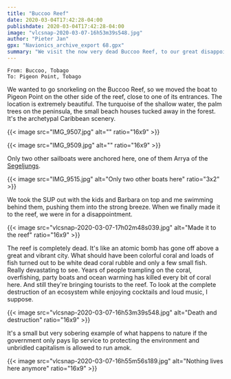 ```yaml
---
title: "Buccoo Reef"
date: 2020-03-04T17:42:28-04:00
publishdate: 2020-03-04T17:42:28-04:00
image: "vlcsnap-2020-03-07-16h53m39s548.jpg"
author: "Pieter Jan"
gpx: "Navionics_archive_export 68.gpx"
summary: "We visit the now very dead Buccoo Reef, to our great disappointment"
---
```


`From: Buccoo, Tobago`<br/>
`To: Pigeon Point, Tobago`

We wanted to go snorkeling on the Buccoo Reef, so we moved the boat to Pigeon Point on the other side of the reef, close to one of its entrances. The location is extremely beautiful. The turquoise of the shallow water, the palm trees on the peninsula, the small beach houses tucked away in the forest. It's the archetypal Caribbean scenery.

{{< image src="IMG_9507.jpg" alt="" ratio="16x9" >}}

{{< image src="IMG_9509.jpg" alt="" ratio="16x9" >}}

Only two other sailboats were anchored here, one of them Arrya of the [Segeljungs](https://segeljungs.de/).

{{< image src="IMG_9515.jpg" alt="Only two other boats here" ratio="3x2" >}}

We took the SUP out with the kids and Barbara on top and me swimming behind them, pushing them into the strong breeze. When we finally made it to the reef, we were in for a disappointment.

{{< image src="vlcsnap-2020-03-07-17h02m48s039.jpg" alt="Made it to the reef" ratio="16x9" >}}

The reef is completely dead. It's like an atomic bomb has gone off above a great and vibrant city. What should have been colorful coral and loads of fish turned out to be white dead coral rubble and only a few small fish. Really devastating to see. Years of people trampling on the coral, overfishing, party boats and ocean warming has killed every bit of coral here. And still they're bringing tourists to the reef. To look at the complete destruction of an ecosystem while enjoying cocktails and loud music, I suppose.

{{< image src="vlcsnap-2020-03-07-16h53m39s548.jpg" alt="Death and destruction" ratio="16x9" >}}

It's a small but very sobering example of what happens to nature if the government only pays lip service to protecting the environment and unbridled capitalism is allowed to run amok.

{{< image src="vlcsnap-2020-03-07-16h55m56s189.jpg" alt="Nothing lives here anymore" ratio="16x9" >}}

